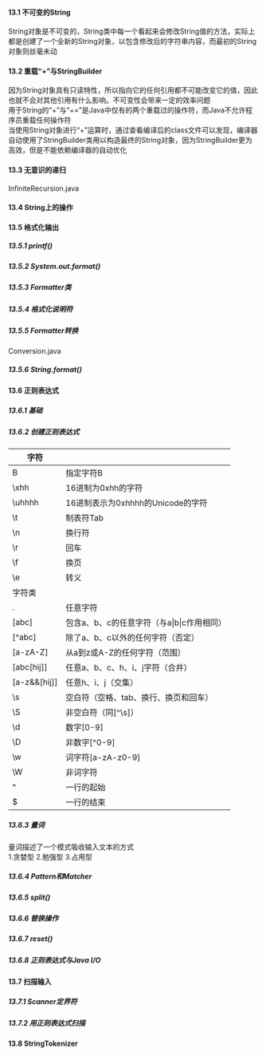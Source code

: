 #### 13.1 不可变的String

String对象是不可变的，String类中每一个看起来会修改String值的方法，实际上都是创建了一个全新的String对象，以包含修改后的字符串内容，而最初的String对象则丝毫未动

#### 13.2 重载“+”与StringBuilder

因为String对象具有只读特性，所以指向它的任何引用都不可能改变它的值，因此也就不会对其他引用有什么影响。不可变性会带来一定的效率问题  
用于String的“+”与“+=”是Java中仅有的两个重载过的操作符，而Java不允许程序员重载任何操作符  
当使用String对象进行“+”运算时，通过查看编译后的class文件可以发现，编译器自动使用了StringBuilder类用以构造最终的String对象，因为StringBuilder更为高效，但是不能依赖编译器的自动优化  

#### 13.3 无意识的递归

InfiniteRecursion.java

#### 13.4 String上的操作

#### 13.5 格式化输出

##### 13.5.1 printf()

##### 13.5.2 System.out.format()

##### 13.5.3 Formatter类

##### 13.5.4 格式化说明符

##### 13.5.5 Formatter转换

Conversion.java

##### 13.5.6 String.format()

#### 13.6 正则表达式

##### 13.6.1 基础

##### 13.6.2 创建正则表达式

| 字符         |                                            |
| ------------ | ------------------------------------------ |
| B            | 指定字符B                                  |
| \xhh         | 16进制为0xhh的字符                         |
| \uhhhh       | 16进制表示为0xhhhh的Unicode的字符          |
| \t           | 制表符Tab                                  |
| \n           | 换行符                                     |
| \r           | 回车                                       |
| \f           | 换页                                       |
| \e           | 转义                                       |
| 字符类       |                                            |
| .            | 任意字符                                   |
| [abc]        | 包含a、b、c的任意字符（与a\|b\|c作用相同） |
| [^abc]       | 除了a、b、c以外的任何字符（否定）          |
| [a-zA-Z]     | 从a到z或A-Z的任何字符（范围）              |
| [abc[hij]]   | 任意a、b、c、h、i、j字符（合并）           |
| [a-z&&[hij]] | 任意h、i、j（交集）                        |
| \s           | 空白符（空格、tab、换行、换页和回车）      |
| \S           | 非空白符（同\[^\s\]）                      |
| \d           | 数字[0-9]                                  |
| \D           | 非数字\[^0-9\]                             |
| \w           | 词字符[a-zA-z0-9]                          |
| \W           | 非词字符                                   |
| ^            | 一行的起始                                 |
| $            | 一行的结束                                 |

##### 13.6.3 量词

量词描述了一个模式吸收输入文本的方式  
1.贪婪型 2.勉强型 3.占用型

##### 13.6.4 Pattern和Matcher

##### 13.6.5 split()

##### 13.6.6 替换操作

##### 13.6.7 reset()

##### 13.6.8 正则表达式与Java I/O

#### 13.7 扫描输入

##### 13.7.1 Scanner定界符

##### 13.7.2 用正则表达式扫描

#### 13.8 StringTokenizer


